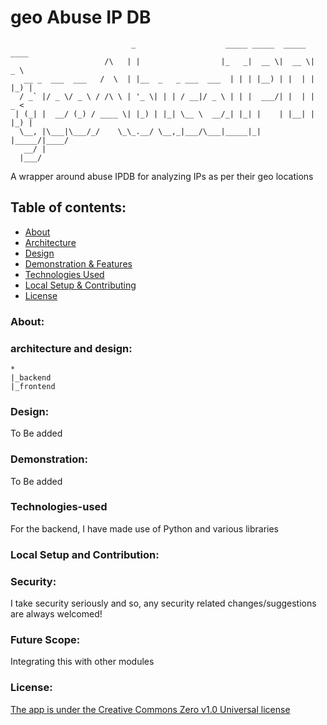 # geo Abuse IP DB

```
                           _                    _____ _____  _____  ____  
                     /\   | |                  |_   _|  __ \|  __ \|  _ \ 
   __ _  ___  ___   /  \  | |__  _   _ ___  ___  | | | |__) | |  | | |_) |
  / _` |/ _ \/ _ \ / /\ \ | '_ \| | | / __|/ _ \ | | |  ___/| |  | |  _ < 
 | (_| |  __/ (_) / ____ \| |_) | |_| \__ \  __/_| |_| |    | |__| | |_) |
  \__, |\___|\___/_/    \_\_.__/ \__,_|___/\___|_____|_|    |_____/|____/ 
   __/ |                                                                  
  |___/                                                                       

```
A wrapper around abuse IPDB for analyzing IPs as per their geo locations

## Table of contents:
- [About](#About)
- [Architecture](#architecture-and-design)
- [Design](#design)
- [Demonstration & Features](#demonstration)
- [Technologies Used](#technologies-used)
- [Local Setup & Contributing](#contributing)
- [License](#license)

### About:

### architecture and design:


```
*
|_backend
|_frontend

```
### Design:
To Be added

### Demonstration:
To Be added

### Technologies-used
For the backend, I have made use of Python and various libraries

### Local Setup and Contribution:

### Security:
I take security seriously and so, any security related changes/suggestions are always welcomed!

### Future Scope:
Integrating this with other modules

### License:
<a href="https://github.com/JadenFurtado/geoAbuseIPDB/blob/main/LICENSE.md">The app is under the Creative Commons Zero v1.0 Universal license</a>

